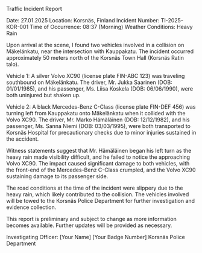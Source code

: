  Traffic Incident Report

Date: 27.01.2025
Location: Korsnäs, Finland
Incident Number: TI-2025-KOR-001
Time of Occurrence: 08:37 (Morning)
Weather Conditions: Heavy Rain

Upon arrival at the scene, I found two vehicles involved in a collision on Mäkelänkatu, near the intersection with Kauppakatu. The incident occurred approximately 50 meters north of the Korsnäs Town Hall (Korsnäs Ratin talo).

Vehicle 1: A silver Volvo XC90 (license plate FIN-ABC 123) was traveling southbound on Mäkelänkatu. The driver, Mr. Jukka Saarinen (DOB: 01/01/1985), and his passenger, Ms. Liisa Koskela (DOB: 06/06/1990), were both uninjured but shaken up.

Vehicle 2: A black Mercedes-Benz C-Class (license plate FIN-DEF 456) was turning left from Kauppakatu onto Mäkelänkatu when it collided with the Volvo XC90. The driver, Mr. Marko Hämäläinen (DOB: 12/12/1982), and his passenger, Ms. Sanna Niemi (DOB: 03/03/1995), were both transported to Korsnäs Hospital for precautionary checks due to minor injuries sustained in the accident.

Witness statements suggest that Mr. Hämäläinen began his left turn as the heavy rain made visibility difficult, and he failed to notice the approaching Volvo XC90. The impact caused significant damage to both vehicles, with the front-end of the Mercedes-Benz C-Class crumpled, and the Volvo XC90 sustaining damage to its passenger side.

The road conditions at the time of the incident were slippery due to the heavy rain, which likely contributed to the collision. The vehicles involved will be towed to the Korsnäs Police Department for further investigation and evidence collection.

This report is preliminary and subject to change as more information becomes available. Further updates will be provided as necessary.

Investigating Officer:
[Your Name]
[Your Badge Number]
Korsnäs Police Department